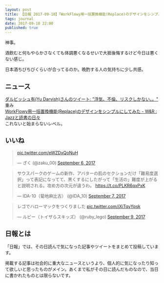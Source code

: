 ```yaml
---
layout: post
title: 【日報 2017-09-10】「WorkFlowy用一括置換機能(Replace)のデザインをシンプルにしてみた」他
tags: journal
date: 2017-09-10 22:00
published: true
---
```

神事。

酒飲むと何もやらかさなくても体調悪くなるせいで大抵後悔するけど今日は悪くない感じ。

日本酒ちびちびくらいが合ってるのか。晩酌する人の気持ちに少し共感。



## ニュース

<div class="news"><a href="https://twitter.com/faridyu/status/905908796261883905" target="_blank">ダルビッシュ有(Yu Darvish)さんのツイート: "浮気、不倫、リスクしかない。。"</a>
<div class="newscomme">重み</div>
</div>

<div class="news"><a href="http://d.hatena.ne.jp/wineroses/20170910/p1" target="_blank">WorkFlowy用一括置換機能(Replace)のデザインをシンプルにしてみた - W&R : Jazzと読書の日々</a>
<div class="newscomme">これないと始まらないレベル。</div>
</div>


## いいね

 
<blockquote class="twitter-tweet"><p lang="und" dir="ltr"><a href="https://t.co/eWZDxQoNuH">pic.twitter.com/eWZDxQoNuH</a></p>&mdash; ざく (@zaku_00) <a href="https://twitter.com/zaku_00/status/905448123396349952">September 6, 2017</a></blockquote>
<script async src="//platform.twitter.com/widgets.js" charset="utf-8"></script>


<blockquote class="twitter-tweet"><p lang="ja" dir="ltr">サウスパークのゲームの新作、アバターの肌のセクションだけ「難易度選択」って表記になってて、黒くするにしたがって「生活の」難度が上がると説明される。攻め方の次元が違うわ。 <a href="https://t.co/PLKR6qxPxK">https://t.co/PLKR6qxPxK</a></p>&mdash; IDA-10（菊地麻比古） (@IDA_10) <a href="https://twitter.com/IDA_10/status/905915184874635264">September 7, 2017</a></blockquote>
<script async src="//platform.twitter.com/widgets.js" charset="utf-8"></script>


<blockquote class="twitter-tweet"><p lang="ja" dir="ltr">レゴでハローマックをつくりました <a href="https://t.co/jXiTqyYpsk">pic.twitter.com/jXiTqyYpsk</a></p>&mdash; ルビー（トイザらスキッズ） (@ruby_lego) <a href="https://twitter.com/ruby_lego/status/906307860379742208">September 9, 2017</a></blockquote>
<script async src="//platform.twitter.com/widgets.js" charset="utf-8"></script>


## 日報とは

「日報」では、その日読んで気になった記事やツイートをまとめて投稿しています。

掲載する記事は社会的に重大なニュースというより、個人的に気になったり知って欲しいと思ったものがメイン。あくまで私がその日に読んだものなので、当日に書かれたものとは限らないです。